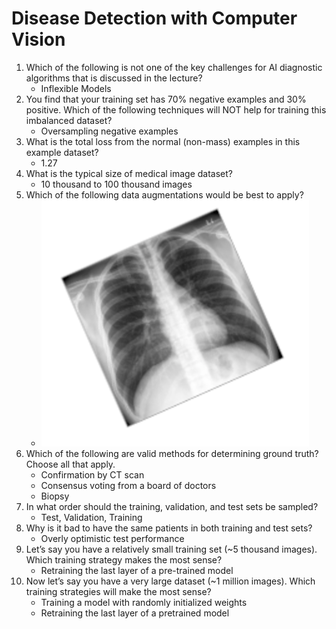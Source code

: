 # Disease Detection with Computer Vision

1. Which of the following is not one of the key challenges for AI diagnostic algorithms that is discussed in the lecture?
    - Inflexible Models
2. You find that your training set has 70% negative examples and 30% positive. Which of the following techniques will NOT help for training this imbalanced dataset?  
    - Oversampling negative examples
3. What is the total loss from the normal (non-mass) examples in this example dataset? 
    - 1.27
4. What is the typical size of medical image dataset?
    - 10 thousand to 100 thousand  images
5. Which of the following data augmentations would be best to apply?
    - ![Image](C1W1.png)
6. Which of the following are valid methods for determining ground truth?  Choose all that apply.
    - Confirmation by CT scan
    - Consensus voting from a board of doctors
    - Biopsy
7. In what order should the training, validation, and test sets be sampled?
    - Test, Validation, Training
8. Why is it bad to have the same patients in both training and test sets?
    - Overly optimistic test performance
9.  Let’s say you have a relatively small training set (~5 thousand images). Which training strategy makes the most sense? 
    - Retraining the last layer of a pre-trained model
10. Now let’s say you have a very large dataset (~1 million images). Which training strategies will make the most sense?
    - Training a model with randomly initialized weights 
    - Retraining the last layer of a pretrained model